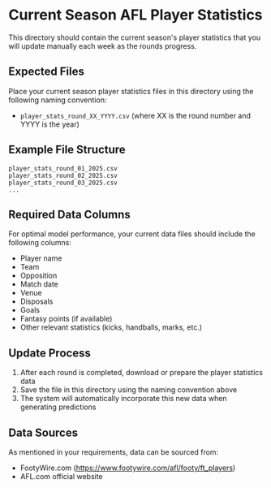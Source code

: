 # Current Season AFL Player Statistics

This directory should contain the current season's player statistics that you will update manually each week as the rounds progress.

## Expected Files

Place your current season player statistics files in this directory using the following naming convention:
- `player_stats_round_XX_YYYY.csv` (where XX is the round number and YYYY is the year)

## Example File Structure

```
player_stats_round_01_2025.csv
player_stats_round_02_2025.csv
player_stats_round_03_2025.csv
...
```

## Required Data Columns

For optimal model performance, your current data files should include the following columns:
- Player name
- Team
- Opposition
- Match date
- Venue
- Disposals
- Goals
- Fantasy points (if available)
- Other relevant statistics (kicks, handballs, marks, etc.)

## Update Process

1. After each round is completed, download or prepare the player statistics data
2. Save the file in this directory using the naming convention above
3. The system will automatically incorporate this new data when generating predictions

## Data Sources

As mentioned in your requirements, data can be sourced from:
- FootyWire.com (https://www.footywire.com/afl/footy/ft_players)
- AFL.com official website
